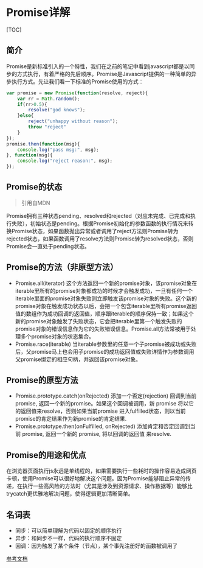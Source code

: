 # Promise详解
[TOC]
## 简介
Promise是新标准引入的一个特性，我们在之前的笔记中看到javascript都是以同步的方式执行，有着严格的先后顺序。Promise是Javascript提供的一种简单的异步执行方式。先让我们看一下标准的Promise使用的方式：
```js
var promise = new Promise(function(resolve, reject){
    var rr = Math.random();
    if(rr>0.5){
        resolve("god knows");
    }else{
        reject("unhappy without reason");
        throw "reject"
    }
});
promise.then(function(msg){
    console.log("pass msg:", msg);
}, function(msg){
    console.log("reject reason:", msg);
});
```
## Promise的状态

 > 引用自MDN

Promise拥有三种状态pending、resolved和rejected（对应未完成、已完成和执行失败），初始状态是pending。根据Promise初始化的参数函数的执行情况来转换Promise状态，如果函数抛出异常或者调用了reject方法则Promise转为rejected状态，如果函数调用了resolve方法则Promise转为resolved状态，否则Promise会一直处于pending状态。

## Promise的方法（非原型方法）
* Promise.all(iterator)
   这个方法返回一个新的promise对象，该promise对象在iterable里所有的promise对象都成功的时候才会触发成功，一旦有任何一个iterable里面的promise对象失败则立即触发该promise对象的失败。这个新的promise对象在触发成功状态以后，会把一个包含iterable里所有promise返回值的数组作为成功回调的返回值，顺序跟iterable的顺序保持一致；如果这个新的promise对象触发了失败状态，它会把iterable里第一个触发失败的promise对象的错误信息作为它的失败错误信息。Promise.all方法常被用于处理多个promise对象的状态集合。
* Promise.race(iterable)
   当iterable参数里的任意一个子promise被成功或失败后，父promise马上也会用子promise的成功返回值或失败详情作为参数调用父promise绑定的相应句柄，并返回该promise对象。

## Promise的原型方法
* Promise.prototype.catch(onRejected)
   添加一个否定(rejection) 回调到当前 promise, 返回一个新的promise。如果这个回调被调用，新 promise 将以它的返回值来resolve，否则如果当前promise 进入fulfilled状态，则以当前promise的肯定结果作为新promise的肯定结果.
* Promise.prototype.then(onFulfilled, onRejected)
   添加肯定和否定回调到当前 promise, 返回一个新的 promise, 将以回调的返回值 来resolve.

## Promise的用途和优点
在浏览器页面执行js永远是单线程的，如果需要执行一些耗时的操作容易造成网页卡顿，使用Promise可以很好地解决这个问题。因为Promise能够阻止异常的传递，在执行一些高风险的方法时（尤其是涉及到资源请求、操作数据等）能够比trycatch更优雅地解决问题，使得逻辑更加清晰简单。

## 名词表
* 同步：可以简单理解为代码以固定的顺序执行
* 异步：和同步不一样，代码的执行顺序不固定
* 回调：因为触发了某个条件（节点），某个事先注册好的函数被调用了

[参考文档](https://developer.mozilla.org/zh-CN/docs/Web/JavaScript/Reference/Global_Objects/Promise)